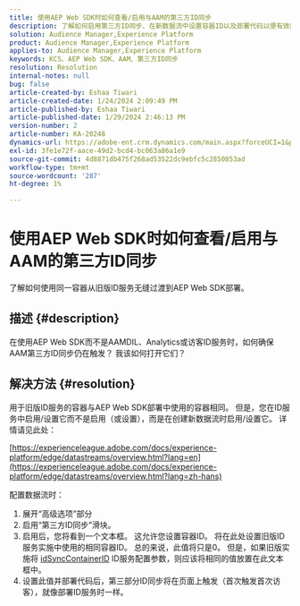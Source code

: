 ```yaml
---
title: 使用AEP Web SDK时如何查看/启用与AAM的第三方ID同步
description: 了解如何启用第三方ID同步、在新数据流中设置容器ID以及部署代码以便有效同步。
solution: Audience Manager,Experience Platform
product: Audience Manager,Experience Platform
applies-to: Audience Manager,Experience Platform
keywords: KCS、AEP Web SDK、AAM、第三方ID同步
resolution: Resolution
internal-notes: null
bug: false
article-created-by: Eshaa Tiwari
article-created-date: 1/24/2024 2:09:49 PM
article-published-by: Eshaa Tiwari
article-published-date: 1/29/2024 2:46:13 PM
version-number: 2
article-number: KA-20248
dynamics-url: https://adobe-ent.crm.dynamics.com/main.aspx?forceUCI=1&pagetype=entityrecord&etn=knowledgearticle&id=49c7e139-c2ba-ee11-a569-6045bd006268
exl-id: 3fe1e72f-aace-49d2-bcd4-bc063a86a1e9
source-git-commit: 4d8871db475f268ad53522dc9ebfc5c2850853ad
workflow-type: tm+mt
source-wordcount: '287'
ht-degree: 1%

---
```


# 使用AEP Web SDK时如何查看/启用与AAM的第三方ID同步


了解如何使用同一容器从旧版ID服务无缝过渡到AEP Web SDK部署。

## 描述 {#description}

在使用AEP Web SDK而不是AAMDIL、Analytics或访客ID服务时，如何确保AAM第三方ID同步仍在触发？ 我该如何打开它们？

## 解决方法 {#resolution}


用于旧版ID服务的容器与AEP Web SDK部署中使用的容器相同。 但是，您在ID服务中启用/设置它而不是启用（或设置），而是在创建新数据流时启用/设置它。 详情请见此处：

[https://experienceleague.adobe.com/docs/experience-platform/edge/datastreams/overview.html?lang=en](https://experienceleague.adobe.com/docs/experience-platform/edge/datastreams/overview.html?lang=zh-hans)

配置数据流时：

1. 展开“高级选项”部分
2. 启用“第三方ID同步”滑块。
3. 启用后，您将看到一个文本框。 这允许您设置容器ID。 将在此处设置旧版ID服务实施中使用的相同容器ID。 总的来说，此值将只是0。 但是，如果旧版实施将 [idSyncContainerID](https://experienceleague.adobe.com/docs/id-service/using/id-service-api/configurations/idsyncontainerid.html?lang=en) ID服务配置参数，则应该将相同的值放置在此文本框中。
4. 设置此值并部署代码后，第三部分ID同步将在页面上触发（首次触发首次访客），就像部署ID服务时一样。
